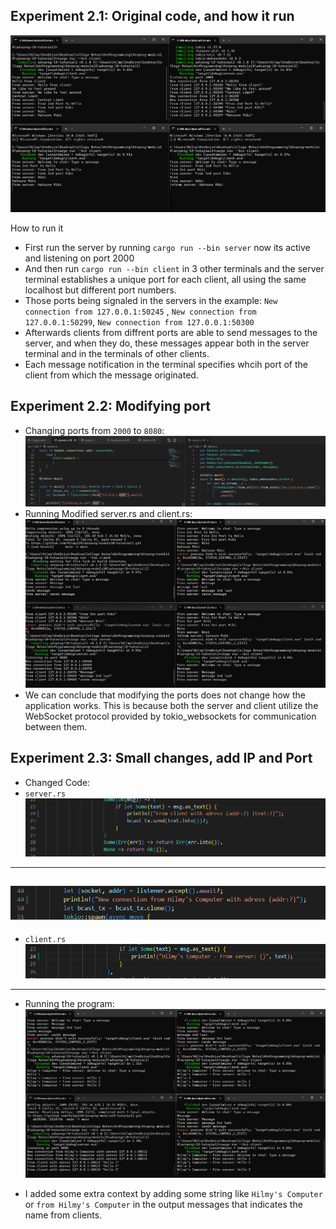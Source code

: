 ## Experiment 2.1: Original code, and how it run

![alt text](image.png)

How to run it
+ First run  the server by running `cargo run --bin server` now its active and listening on port 2000
+ And then run `cargo run --bin client` in 3 other terminals and  the server terminal establishes a unique port for each client, all using the same localhost but different port numbers.
+ Those ports being signaled in the servers in the example: `New connection from 127.0.0.1:50245` , `New connection from 127.0.0.1:50299`, `New connection from 127.0.0.1:50300`
+ Afterwards clients from diffrent ports are able to send messages to the server, and when they do, these messages appear both in the server terminal and in the terminals of other clients. 
+ Each message notification in the terminal specifies whcih port of the client from which the message originated.

## Experiment 2.2: Modifying port
+ Changing ports from `2000` to `8080`:
![alt text](image-1.png)
+ Running Modified server.rs and client.rs:
![alt text](image-2.png)
+ We can conclude that modifying the ports does not change how the application works. This is because both the server and client utilize the WebSocket protocol provided by tokio_websockets for communication between them.

## Experiment 2.3: Small changes, add IP and Port
+ Changed Code:<br>
+ `server.rs`<br>
![alt text](image-3.png)
---
![alt text](image-4.png)
---
+ `client.rs`<br>
![alt text](image-5.png)
---
+ Running the program:
![alt text](image-6.png)

+ I added some extra context by adding some string like `Hilmy's Computer` or `from Hilmy's Computer` in the output messages that indicates the name from clients.
